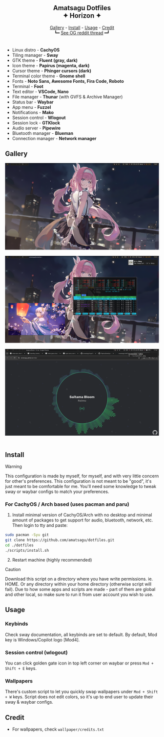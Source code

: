 <h2 align=center>Amatsagu Dotfiles<br>✦ Horizon ✦</h2>

<div align="center">
<a href="#gallery">Gallery</a> - <a href="#install">Install</a> - <a href="#usage">Usage</a> - <a href="#credit">Credit</a>
<br>
┗━ <a href="https://www.reddit.com/r/unixporn/comments/1d9r6a8/sway_like_falling_petals_and_flowing_water/">See OG reddit thread</a> ━┛
</div>

<h1></h1>

- Linux distro - **CachyOS**
- Tiling manager - **Sway**
- GTK theme - **Fluent (gray, dark)**
- Icon theme - **Papirus (magenta, dark)**
- Cursor theme - **Phinger cursors (dark)**
- Terminal color theme - **Gnome shell**
- Fonts - **Noto Sans, Awesome Fonts, Fira Code, Roboto**
- Terminal - **Foot**
- Text editor - **VSCode, Nano**
- File manager - **Thunar** (with GVFS & Archive Manager)
- Status bar - **Waybar**
- App menu - **Fuzzel**
- Notifications - **Mako**
- Session control - **Wlogout**
- Session lock - **GTKlock**
- Audio server - **Pipewire**
- Bluetooth manager - **Blueman**
- Connection manager - **Network manager**

## Gallery
![clear view](.github/1.png)
<br><br>
![floating view](.github/2.png)
<br><br>
![fullscreen view](.github/3.png)
<br><br>

## Install

> [!WARNING]
> This configuration is made by myself, for myself, and with very little concern for other's preferences. This configuration is not meant to be "good", it's just meant to be comfortable for me. You'll need some knowledge to tweak sway or waybar configs to match your preferences.

### For CachyOS / Arch based (uses pacman and paru)
1. Install minimal version of CachyOS/Arch with no desktop and minimal amount of packages to get support for audio, bluetooth, network, etc. Then login to tty and paste:
```sh
sudo pacman -Syu git
git clone https://github.com/amatsagu/dotfiles.git
cd ./dotfiles
./scripts/install.sh
```
2. Restart machine (highly recommended)

> [!CAUTION] 
> Download this script on a directory where you have write permissions. ie. HOME. Or any directory within your home directory (otherwise script will fail). Due to how some apps and scripts are made - part of them are global and other local, so make sure to run it from user account you wish to use.

## Usage

### Keybinds
Check sway documentation, all keybinds are set to default. By default, Mod key is Windows/Copilot logo [Mod4].

### Session control (wlogout)
You can click golden gate icon in top left corner on waybar or press `Mod + Shift + E` keys.

### Wallpapers
There's custom script to let you quickly swap wallpapers under `Mod + Shift + W` keys. Script does not edit colors, so it's up to end user to update their sway & waybar configs.

## Credit
- For wallpapers, check `wallpaper/credits.txt`